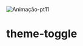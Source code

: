 ![Animação-pt11](https://user-images.githubusercontent.com/86725282/174088957-deac5623-075f-4c0e-a2c8-4d395f77ecb8.gif)
# theme-toggle
